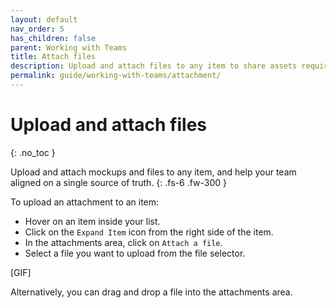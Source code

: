 ```yaml
---
layout: default
nav_order: 5
has_children: false
parent: Working with Teams
title: Attach files
description: Upload and attach files to any item to share assets required to ship your projects on time.
permalink: guide/working-with-teams/attachment/
---
```

# Upload and attach files
{: .no_toc }

Upload and attach mockups and files to any item, and help your team aligned on a single source of truth.
{: .fs-6 .fw-300 }

To upload an attachment to an item:
- Hover on an item inside your list. 
- Click on the ```Expand Item``` icon from the right side of the item.
- In the attachments area, click on ```Attach a file```.
- Select a file you want to upload from the file selector.

[GIF]

Alternatively, you can drag and drop a file into the attachments area.
